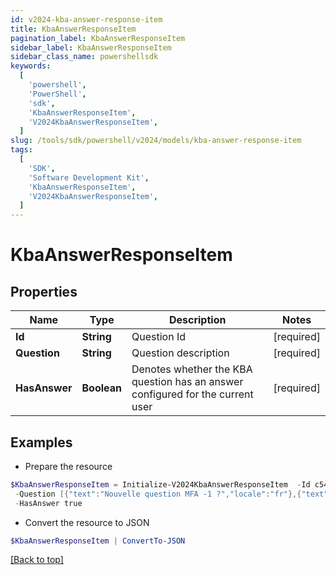 ```yaml
---
id: v2024-kba-answer-response-item
title: KbaAnswerResponseItem
pagination_label: KbaAnswerResponseItem
sidebar_label: KbaAnswerResponseItem
sidebar_class_name: powershellsdk
keywords:
  [
    'powershell',
    'PowerShell',
    'sdk',
    'KbaAnswerResponseItem',
    'V2024KbaAnswerResponseItem',
  ]
slug: /tools/sdk/powershell/v2024/models/kba-answer-response-item
tags:
  [
    'SDK',
    'Software Development Kit',
    'KbaAnswerResponseItem',
    'V2024KbaAnswerResponseItem',
  ]
---
```


# KbaAnswerResponseItem

## Properties

| Name | Type | Description | Notes |
| --- | --- | --- | --- |
| **Id** | **String** | Question Id | [required] |
| **Question** | **String** | Question description | [required] |
| **HasAnswer** | **Boolean** | Denotes whether the KBA question has an answer configured for the current user | [required] |

## Examples

- Prepare the resource

```powershell
$KbaAnswerResponseItem = Initialize-V2024KbaAnswerResponseItem  -Id c54fee53-2d63-4fc5-9259-3e93b9994135 `
 -Question [{"text":"Nouvelle question MFA -1 ?","locale":"fr"},{"text":"MFA new question -1 ?","locale":""}] `
 -HasAnswer true
```

- Convert the resource to JSON

```powershell
$KbaAnswerResponseItem | ConvertTo-JSON
```

[[Back to top]](#)
